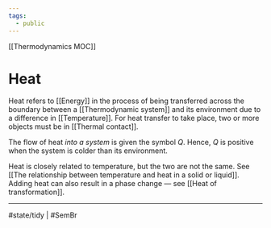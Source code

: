 ```yaml
---
tags:
  - public
---
```

[[Thermodynamics MOC]]
# Heat
Heat refers to [[Energy]] in the process of being transferred across the boundary between a [[Thermodynamic system]] and its environment due to a difference in [[Temperature]].
For heat transfer to take place, 
two or more objects must be in [[Thermal contact]].

The flow of heat _into a system_ is given the symbol $Q$.
Hence, $Q$ is positive when the system is colder than its environment.

Heat is closely related to temperature,
but the two are not the same.
See [[The relationship between temperature and heat in a solid or liquid]].
Adding heat can also result in a phase change —
see [[Heat of transformation]].


---
#state/tidy | #SemBr 
